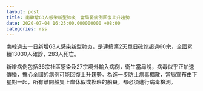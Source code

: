 ```yaml
---
layout: post
title: 南韓增63人感染新型肺炎　當局憂病例回復上升趨勢
date: 2020-07-04 16:25:00.000000000 +08:00
categories: rss
---
```


南韓過去一日新增63人感染新型肺炎，是連續第2天單日確診超過60宗，全國累積13030人確診，283人死亡。

新增病例包括36宗社區感染及27宗境外輸入病例，衛生當局說，病毒似乎正加速傳播，擔心全國的病例可能回復上升趨勢。為進一步防止病毒擴散，當局宣布由下星期一起，所有離開船隻上岸休假或換班的船員，都必須進行病毒檢測。
